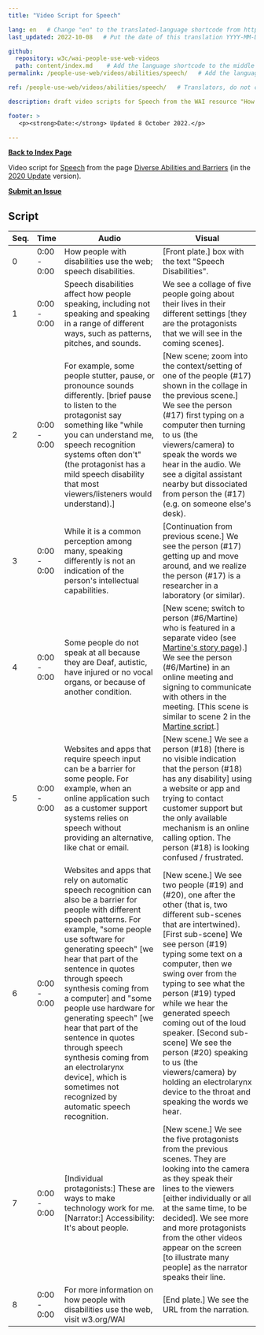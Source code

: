 ```yaml
---
title: "Video Script for Speech"

lang: en   # Change "en" to the translated-language shortcode from https://www.iana.org/assignments/language-subtag-registry/language-subtag-registry
last_updated: 2022-10-08   # Put the date of this translation YYYY-MM-DD (with month in the middle)

github:
  repository: w3c/wai-people-use-web-videos
  path: content/index.md    # Add the language shortcode to the middle of the filename, for example: content/index.fr.md
permalink: /people-use-web/videos/abilities/speech/   # Add the language shortcode to the end, with no slash at end, for example: /link/to/page/fr

ref: /people-use-web/videos/abilities/speech/   # Translators, do not change this

description: draft video scripts for Speech from the WAI resource "How People with Disabilities Use the Web"

footer: >
   <p><strong>Date:</strong> Updated 8 October 2022.</p>

---
```


**[Back to Index Page](../../)**

Video script for [Speech](https://deploy-preview-113--wai-people-use-web.netlify.app/people-use-web/abilities-barriers-speech/) from the page [Diverse Abilities and Barriers](https://deploy-preview-113--wai-people-use-web.netlify.app/people-use-web/abilities-barriers/) (in the [2020 Update](https://github.com/w3c/wai-people-use-web/wiki/Persona-development) version).

**[Submit an Issue](https://github.com/w3c/wai-people-use-web-videos/issues/new?title=[speech])**

## Script

| Seq. | Time | Audio | Visual |
| --- | --- | --- | --- |
| 0 | 0:00 - 0:00 | How people with disabilities use the web; speech disabilities. | [Front plate.] box with the text "Speech Disabilities". |
| 1 | 0:00 - 0:00 | Speech disabilities affect how people speaking, including not speaking and speaking in a range of different ways, such as patterns, pitches, and sounds. | We see a collage of five people going about their lives in their different settings [they are the protagonists that we will see in the coming scenes]. |
| 2 | 0:00 - 0:00 | For example, some people stutter, pause, or pronounce sounds differently. [brief pause to listen to the protagonist say something like "while you can understand me, speech recognition systems often don't" (the protagonist has a mild speech disability that most viewers/listeners would understand).] | [New scene; zoom into the context/setting of one of the people (#17) shown in the collage in the previous scene.] We see the person (#17) first typing on a computer then turning to us (the viewers/camera) to speak the words we hear in the audio. We see a digital assistant nearby but dissociated from person the (#17) (e.g. on someone else's desk).  |
| 3 | 0:00 - 0:00 | While it is a common perception among many, speaking differently is not an indication of the person's intellectual capabilities. | [Continuation from previous scene.] We see the person (#17) getting up and move around, and we realize the person (#17) is a researcher in a laboratory (or similar). |
| 4 | 0:00 - 0:00 | Some people do not speak at all because they are Deaf, autistic, have injured or no vocal organs, or because of another condition. | [New scene; switch to person (#6/Martine) who is featured in a separate video (see [Martine's story page](https://wai-people-use-web-videos.netlify.app/people-use-web/videos/stories/martine/)).] We see the person (#6/Martine) in an online meeting and signing to communicate with others in the meeting. [This scene is similar to scene 2 in the [Martine script](https://wai-people-use-web-videos.netlify.app/people-use-web/videos/stories/martine/).] |
| 5 | 0:00 - 0:00 | Websites and apps that require speech input can be a barrier for some people. For example, when an online application such as a customer support systems relies on speech without providing an alternative, like chat or email. | [New scene.] We see a person (#18) [there is no visible indication that the person (#18) has any disability] using a website or app and trying to contact customer support but the only available mechanism is an online calling option. The person (#18) is looking confused / frustrated. |
| 6 | 0:00 - 0:00 | Websites and apps that rely on automatic speech recognition can also be a barrier for people with different speech patterns. For example, "some people use software for generating speech" [we hear that part of the sentence in quotes through speech synthesis coming from a computer] and "some people use hardware for generating speech"  [we hear that part of the sentence in quotes through speech synthesis coming from an electrolarynx device], which is sometimes not recognized by automatic speech recognition. | [New scene.] We see two people (#19) and (#20), one after the other (that is, two different sub-scenes that are intertwined). [First sub-scene] We see person (#19) typing some text on a computer, then we swing over from the typing to see what the person (#19) typed while we hear the generated speech coming out of the loud speaker. [Second sub-scene] We see the person (#20) speaking to us (the viewers/camera) by holding an electrolarynx device to the throat and speaking the words we hear. |
| 7 | 0:00 - 0:00 | [Individual protagonists:] These are ways to make technology work for me. [Narrator:] Accessibility: It's about people. | [New scene.] We see the five protagonists from the previous scenes. They are looking into the camera as they speak their lines to the viewers [either individually or all at the same time, to be decided]. We see more and more protagonists from the other videos appear on the screen [to illustrate many people] as the narrator speaks their line. |
| 8 | 0:00 - 0:00 | For more information on how people with disabilities use the web, visit w3.org/WAI | [End plate.] We see the URL from the narration. |
